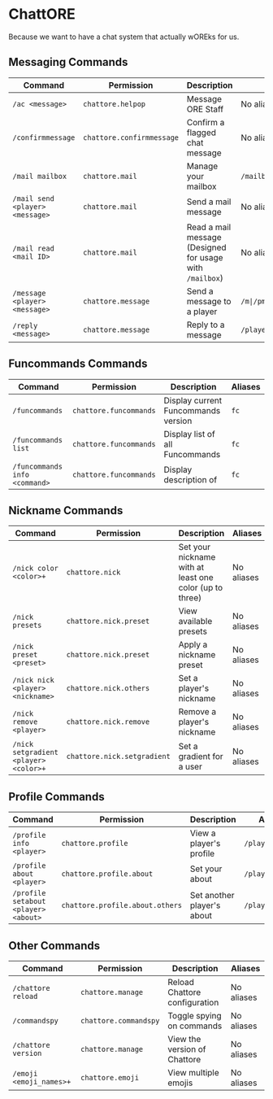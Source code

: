 # ChattORE

Because we want to have a chat system that actually wOREks for us.

## Messaging Commands

| Command                         | Permission                | Description                                              | Aliases                                            |
|---------------------------------|---------------------------|----------------------------------------------------------|----------------------------------------------------|
| `/ac <message>`                 | `chattore.helpop`         | Message ORE Staff                                        | No aliases                                         |
| `/confirmmessage`               | `chattore.confirmmessage` | Confirm a flagged chat message                           | No aliases                                         |
| `/mail mailbox`                 | `chattore.mail`           | Manage your mailbox                                      | `/mailbox\|/mail`                                  |
| `/mail send <player> <message>` | `chattore.mail`           | Send a mail message                                      | No aliases                                         |
| `/mail read <mail ID>`          | `chattore.mail`           | Read a mail message (Designed for usage with `/mailbox`) | No aliases                                         |
| `/message <player> <message>`   | `chattore.message`        | Send a message to a player                               | `/m\|/pm\|/msg\|/vmsg\|/vmessage\|/whisper\|/tell` |
| `/reply <message>`              | `chattore.message`        | Reply to a message                                       | `/playerprofile`                                   |

## Funcommands Commands

| Command                       | Permission             | Description                         | Aliases |
|-------------------------------|------------------------|-------------------------------------|---------|
| `/funcommands`                | `chattore.funcommands` | Display current Funcommands version | `fc`    |
| `/funcommands list`           | `chattore.funcommands` | Display list of all Funcommands     | `fc`    |
| `/funcommands info <command>` | `chattore.funcommands` | Display description of <command>    | `fc`    |

## Nickname Commands

| Command                               | Permission                  | Description                                             | Aliases    |
|---------------------------------------|-----------------------------|---------------------------------------------------------|------------|
| `/nick color <color>+`                | `chattore.nick`             | Set your nickname with at least one color (up to three) | No aliases |
| `/nick presets`                       | `chattore.nick.preset`      | View available presets                                  | No aliases |
| `/nick preset <preset>`               | `chattore.nick.preset`      | Apply a nickname preset                                 | No aliases |
| `/nick nick <player> <nickname>`      | `chattore.nick.others`      | Set a player's nickname                                 | No aliases |
| `/nick remove <player>`               | `chattore.nick.remove`      | Remove a player's nickname                              | No aliases |
| `/nick setgradient <player> <color>+` | `chattore.nick.setgradient` | Set a gradient for a user                               | No aliases |

## Profile Commands

| Command                              | Permission                      | Description                | Aliases          |
|--------------------------------------|---------------------------------|----------------------------|------------------|
| `/profile info <player>`             | `chattore.profile`              | View a player's profile    | `/playerprofile` |
| `/profile about <player>`            | `chattore.profile.about`        | Set your about             | `/playerprofile` |
| `/profile setabout <player> <about>` | `chattore.profile.about.others` | Set another player's about | `/playerprofile` |

## Other Commands

| Command                 | Permission            | Description                   | Aliases    |
|-------------------------|-----------------------|-------------------------------|------------|
| `/chattore reload`      | `chattore.manage`     | Reload Chattore configuration | No aliases |
| `/commandspy`           | `chattore.commandspy` | Toggle spying on commands     | No aliases |
| `/chattore version`     | `chattore.manage`     | View the version of Chattore  | No aliases |
| `/emoji <emoji_names>+` | `chattore.emoji`      | View multiple emojis          | No aliases |
